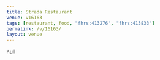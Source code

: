 ```yaml
---
title: Strada Restaurant
venue: v16163
tags: [restaurant, food, "fhrs:413276", "fhrs:413833"]
permalink: /v/16163/
layout: venue
---
```

null
